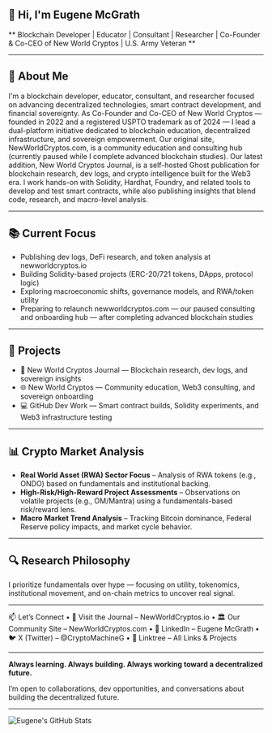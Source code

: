 ## 👋 Hi, I'm Eugene McGrath
** Blockchain Developer | Educator | Consultant | Researcher | Co-Founder & Co-CEO of New World Cryptos | U.S. Army Veteran **

---

## 🧠 About Me

I'm a blockchain developer, educator, consultant, and researcher focused on advancing decentralized technologies, smart contract development, and financial sovereignty.
As Co-Founder and Co-CEO of New World Cryptos — founded in 2022 and a registered USPTO trademark as of 2024 — I lead a dual-platform initiative dedicated to blockchain education, decentralized infrastructure, and sovereign empowerment.
Our original site, NewWorldCryptos.com, is a community education and consulting hub (currently paused while I complete advanced blockchain studies).
Our latest addition, New World Cryptos Journal, is a self-hosted Ghost publication for blockchain research, dev logs, and crypto intelligence built for the Web3 era.
I work hands-on with Solidity, Hardhat, Foundry, and related tools to develop and test smart contracts, while also publishing insights that blend code, research, and macro-level analysis.

---

## 📚 Current Focus
- Publishing dev logs, DeFi research, and token analysis at newworldcryptos.io
- Building Solidity-based projects (ERC-20/721 tokens, DApps, protocol logic)
- Exploring macroeconomic shifts, governance models, and RWA/token utility
- Preparing to relaunch newworldcryptos.com — our paused consulting and onboarding hub — after completing advanced blockchain studies

---

## 🚀 Projects
- 🧠 New World Cryptos Journal — Blockchain research, dev logs, and sovereign insights
- 🌐 New World Cryptos — Community education, Web3 consulting, and sovereign onboarding
- 💻 GitHub Dev Work — Smart contract builds, Solidity experiments, and Web3 infrastructure testing

---

## 📊 Crypto Market Analysis
- **Real World Asset (RWA) Sector Focus** – Analysis of RWA tokens (e.g., ONDO) based on fundamentals and institutional backing.
- **High-Risk/High-Reward Project Assessments** – Observations on volatile projects (e.g., OM/Mantra) using a fundamentals-based risk/reward lens.
- **Macro Market Trend Analysis** – Tracking Bitcoin dominance, Federal Reserve policy impacts, and market cycle behavior.

---

## 🔍 Research Philosophy
I prioritize fundamentals over hype — focusing on utility, tokenomics, institutional movement, and on-chain metrics to uncover real signal.

---

📫 Let’s Connect
• 📰 Visit the Journal – NewWorldCryptos.io
• 🏛️ Our Community Site – NewWorldCryptos.com
• 💼 LinkedIn – Eugene McGrath
• 🐦 X (Twitter) – @CryptoMachineG
• 🔗 Linktree – All Links & Projects

--- 

**Always learning. Always building. Always working toward a decentralized future.**

I’m open to collaborations, dev opportunities, and conversations about building the decentralized future.

---

![Eugene's GitHub Stats](https://github-readme-stats.vercel.app/api?username=cplklegg&show_icons=true&theme=radical)
